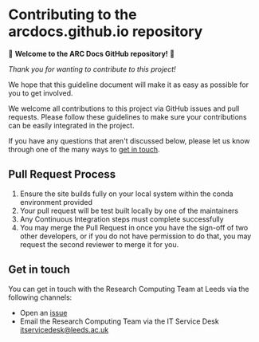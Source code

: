 # Contributing to the arcdocs.github.io repository

:tada: **Welcome to the ARC Docs GitHub repository!** :tada:

_Thank you for wanting to contribute to this project!_

We hope that this guideline document will make it as easy as possible for you to get involved.

We welcome all contributions to this project via GitHub issues and pull requests.
Please follow these guidelines to make sure your contributions can be easily integrated in the project.

If you have any questions that aren't discussed below, please let us know through one of the many ways to [get in touch](#get-in-touch).

## Pull Request Process

1. Ensure the site builds fully on your local system within the conda environment provided
2. Your pull request will be test built locally by one of the maintainers
3. Any Continuous Integration steps must complete successfully
4. You may merge the Pull Request in once you have the sign-off of two other developers, or if you
   do not have permission to do that, you may request the second reviewer to merge it for you.

## Get in touch

You can get in touch with the Research Computing Team at Leeds via the following channels:
- Open an [issue](https://github.com/arcdocs/arcdocs.github.io/issues)
- Email the Research Computing Team via the IT Service Desk [itservicedesk@leeds.ac.uk](mailto:itservicedesk@leeds.ac.uk)

